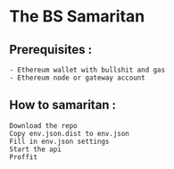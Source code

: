 # The BS Samaritan

## Prerequisites :

    - Ethereum wallet with bullshit and gas
    - Ethereum node or gateway account

## How to samaritan :

    Download the repo
    Copy env.json.dist to env.json
    Fill in env.json settings
    Start the api
    Proffit

